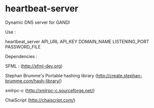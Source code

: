 # heartbeat-server
Dynamic DNS server for GANDI

Use :

heartbeat_server API_URL API_KEY DOMAIN_NAME LISTENING_PORT PASSWORD_FILE

Dependencies :

SFML : (http://sfml-dev.org)

Stephan Brumme's Portable hashing library (http://create.stephan-brumme.com/hash-library/)

xmlrpc-c (http://xmlrpc-c.sourceforge.net/)

ChaiScript (http://chaiscript.com/)
